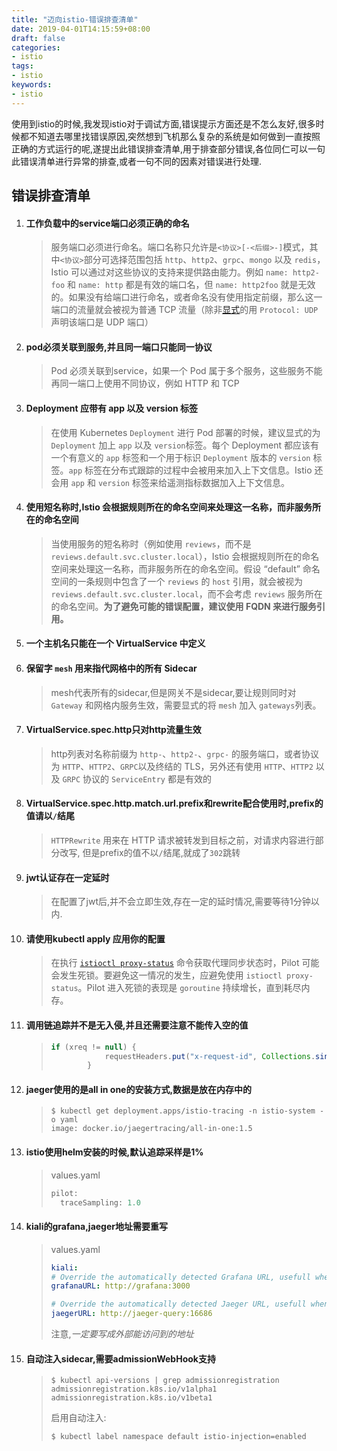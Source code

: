 ```yaml
---
title: "迈向istio-错误排查清单"
date: 2019-04-01T14:15:59+08:00
draft: false
categories:
- istio
tags:
- istio
keywords:
- istio
---
```


使用到istio的时候,我发现istio对于调试方面,错误提示方面还是不怎么友好,很多时候都不知道去哪里找错误原因,突然想到飞机那么复杂的系统是如何做到一直按照正确的方式运行的呢,遂提出此错误排查清单,用于排查部分错误,各位同仁可以一句此错误清单进行异常的排查,或者一句不同的因素对错误进行处理.

<!--more-->

## 错误排查清单

1. #### 工作负载中的service端口必须正确的命名

   > 服务端口必须进行命名。端口名称只允许是`<协议>[-<后缀>-]`模式，其中`<协议>`部分可选择范围包括 `http`、`http2`、`grpc`、`mongo` 以及 `redis`，Istio 可以通过对这些协议的支持来提供路由能力。例如 `name: http2-foo` 和 `name: http` 都是有效的端口名，但 `name: http2foo` 就是无效的。如果没有给端口进行命名，或者命名没有使用指定前缀，那么这一端口的流量就会被视为普通 TCP 流量（除非[显式](https://kubernetes.io/docs/concepts/services-networking/service/#defining-a-service)的用 `Protocol: UDP` 声明该端口是 UDP 端口）

2. #### pod必须关联到服务,并且同一端口只能同一协议

   > Pod 必须关联到service，如果一个 Pod 属于多个服务，这些服务不能再同一端口上使用不同协议，例如 HTTP 和 TCP

3. #### **Deployment 应带有 app 以及 version 标签**

   > 在使用 Kubernetes `Deployment` 进行 Pod 部署的时候，建议显式的为 `Deployment` 加上 `app` 以及 `version`标签。每个 Deployment 都应该有一个有意义的 `app` 标签和一个用于标识 `Deployment` 版本的 `version` 标签。`app` 标签在分布式跟踪的过程中会被用来加入上下文信息。Istio 还会用 `app` 和 `version` 标签来给遥测指标数据加入上下文信息。

4. #### 使用短名称时,Istio 会根据规则所在的命名空间来处理这一名称，而非服务所在的命名空间

   > 当使用服务的短名称时（例如使用 `reviews`，而不是 `reviews.default.svc.cluster.local`），Istio 会根据规则所在的命名空间来处理这一名称，而非服务所在的命名空间。假设 “default” 命名空间的一条规则中包含了一个 `reviews` 的 `host` 引用，就会被视为 `reviews.default.svc.cluster.local`，而不会考虑 `reviews` 服务所在的命名空间。**为了避免可能的错误配置，建议使用 FQDN 来进行服务引用。**

5. #### **一个主机名只能在一个 VirtualService 中定义**

6. #### 保留字 `mesh` 用来指代网格中的所有 Sidecar

   > mesh代表所有的sidecar,但是网关不是sidecar,要让规则同时对 `Gateway` 和网格内服务生效，需要显式的将 `mesh` 加入 `gateways`列表。

7. #### VirtualService.spec.http只对http流量生效

   > http列表对名称前缀为 `http-`、`http2-`、`grpc-` 的服务端口，或者协议为 `HTTP`、`HTTP2`、`GRPC`以及终结的 TLS，另外还有使用 `HTTP`、`HTTP2` 以及 `GRPC` 协议的 `ServiceEntry` 都是有效的

8. #### VirtualService.spec.http.match.url.prefix和rewrite配合使用时,prefix的值请以`/`结尾

   > `HTTPRewrite` 用来在 HTTP 请求被转发到目标之前，对请求内容进行部分改写, 但是prefix的值不以`/`结尾,就成了`302`跳转

9. #### jwt认证存在一定延时

   > 在配置了jwt后,并不会立即生效,存在一定的延时情况,需要等待1分钟以内.

10. #### 请使用kubectl apply 应用你的配置

    > 在执行 [`istioctl proxy-status`](https://preliminary.istio.io/docs/reference/commands/istioctl/#istioctl-proxy-status) 命令获取代理同步状态时，Pilot 可能会发生死锁。要避免这一情况的发生，应避免使用 `istioctl proxy-status`。Pilot 进入死锁的表现是 `goroutine` 持续增长，直到耗尽内存。

11. #### 调用链追踪并不是无入侵,并且还需要注意不能传入空的值

    >
    >```java
    > if (xreq != null) {
    >             requestHeaders.put("x-request-id", Collections.singletonList(xreq));
    >         }
    >```

12. #### jaeger使用的是all in one的安装方式,数据是放在内存中的

    > ```shell 
    > $ kubectl get deployment.apps/istio-tracing -n istio-system -o yaml
    > image: docker.io/jaegertracing/all-in-one:1.5
    > ```

13. #### istio使用helm安装的时候,默认追踪采样是1%

    > values.yaml
    >
    > ```java
    > pilot:
    >   traceSampling: 1.0
    > ```

14. #### kiali的grafana,jaeger地址需要重写

    > values.yaml
    >
    > ```yaml
    > kiali:
    > # Override the automatically detected Grafana URL, usefull when Grafana service has no ExternalIPs
    > grafanaURL: http://grafana:3000
    > 
    > # Override the automatically detected Jaeger URL, usefull when Jaeger service has no ExternalIPs
    > jaegerURL: http://jaeger-query:16686
    > ```
    > 注意,*一定要写成外部能访问到的地址*

15. #### 自动注入sidecar,需要admissionWebHook支持

    > ```shell
    > $ kubectl api-versions | grep admissionregistration
    > admissionregistration.k8s.io/v1alpha1
    > admissionregistration.k8s.io/v1beta1
    > ```
    >
    > 启用自动注入:
    >
    > ```shell
    > $ kubectl label namespace default istio-injection=enabled
    > ```







